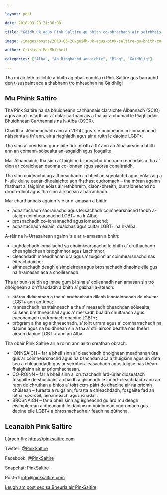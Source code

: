 ```yaml
---

layout: post

date: 2018-03-28 21:36:08

title: "Gèidh.uk agus Pink Saltire gu bhith co-obrachadh air sèirbheis-naidheachd LGBT do Ghàidheil"

image: /images/posts/2018-03-28-geidh-uk-agus-pink-saltire-gu-bhith-co-obrachadh.webp

author: Crìstean MacMhìcheil

categories: ["Alba", "An Rìoghachd Aonaichte", "Blog", "Gàidhlig"]

---
```


Tha mi air leth toilichte a bhith ag obair comhla ri Pink Saltire gus barrachd den t-susbaint aca a thabhann tro mheadhan na Gàidhlig!

## Mu Phink Saltire

Tha Pink Saltire na na bhuidheann carthannais clàraichte Albannach (SCIO) agus air a liostadh air a’ chlàr carthannais a tha air a chumail le Riaghladair Bhuidhnean Carthannais na h-Alba (OSCR).

Chaidh a stèidheachadh ann an 2014 agus ’s e buidheann co-ionannachd nàiseanta a th’ ann, air a riaghladh agus air a ruith le daoine LGBT+.

Tha sinn a’ creidsinn gur e àite fìor mhath a th’ ann an Alba airson a bhith ann an comann-sòisealta an-asgaidh agus fosgailte.

Mar Albannaich, tha sinn a’ faighinn buannachd bho raon reachdais a tha a’ dìon ar còraichean daonna co-ionnan agus saorsa conaltraidh.

Tha sinn cuideachd ag aithneachadh gu bheil an sgeulachd agus eòlas aig a h-uile duine eadar-dhealaichte ach fhathast cudromach – tha mòran againn fhathast a’ faighinn eòlas air lethbhreith, claon-bhreith, burraidheachd no droch-dhìol agus tha sinn airson sin atharrachadh.

Mar charthannais againn ’s e ar n-amasan a bhith:

* adhartachadh saoranachd agus leasachadh coimhearsnachd taobh a-staigh coimhearsnachd LGBT+ na h-Alba;
* brosnachadh co-ionannachd agus iomadachd;
* adhartachadh ealain, dualchas agus cultar LGBT+ na h-Alba.

A-rèir na h-Urrasairean againn ’s e ar n-amasan a bhith:

* lughdachadh iomallachd sa choimhearsnachd le bhith a’ cruthachadh cheanglaichean brìoghmhor agus luachmhor;
* cleachdadh mheadhanan ùra agus a’ tuigsinn ar coimhearsnachd nas èifeachdaiche;
* aithneachadh deagh eisimpleirean agus brosnachadh dhaoine eile gus na h-amasan aca a choileanadh.

Tha ar bun-stèidh ag innse gum bi sinn a’ coileanadh nan amasan sin tro dhòighean a dh’fhaodadh a bhith a’ gabhail a-steach:

* stòras didseatach a tha a’ cruthachadh dìleab leantainneach de chultar LGBT+ ann an Alba;
* rannsachadh leantainneach a tha a’ measadh bheachdan sòisealta, cùisean breithneachail agus a’ measadh buaidh chultarach agus eaconamach cudromach dhaoine LGBT+;
* prògram a tha ag aithneachadh, a’ toirt urram agus a’ comharrachadh na daoine agus na buidhnean sin a tha a’ strì airson beatha nas fheàrr airson daoine LGBT + ann an Alba.

Tha obair Pink Saltire air a roinn ann an trì sreathan obrach:

* IONNSAICH – far a bheil sinn a’ cleachdadh dhòighean meadhanan ùra gus ar coimhearsnachd agus na beachdan aca a thuigsinn agus an dàta seo a chleachdadh gus ar seirbheis leasachadh agus tuigse nas fhèarr fhaighainn air ar prìomhachasan.
* CO-ROINN – far a bheil sinn a’ cruthachadh àrd-ùrlar didseatach fosgailte de shusbaint a chaidh a ghineadh le luchd-cleachdaidh ann an raon de chruthan a bhios a’ toirt com-pàirt do dhaoine air na prìomh chùisean – furasta a ruigsinn, furasta a chleachdadh, fosgailte fad an latha, spòrsail, lèirsinneach agus ionadail.
* BROSNAICH – far a bheil sinn ag èigheachd gu àrd mu deagh eisimplerean a dhèanamh le daoine no buidhnean cudromach gus daoine eile LGBT+ a bhrosnachadh air feadh na dùthcha.

## Leanaibh Pink Saltire

Làrach-lìn: <https://pinksaltire.com>

Twitter: [@PinkSaltire](https://twitter.com/PinkSaltire)

Facebook: [@PinkSaltire](https://www.facebook.com/pinksaltire/)

Snapchat: PinkSaltire

Post-d: <info@pinksaltire.com>

 [Leugh am post seo sa Bheurla air PinkSaltire](https://pinksaltire.com/about/ "Read this post in English over at Pink Saltire")
